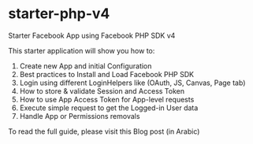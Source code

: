 # starter-php-v4
Starter Facebook App using Facebook PHP SDK v4

This starter application will show you how to:

1. Create new App and initial Configuration
2. Best practices to Install and Load Facebook PHP SDK
3. Login using different LoginHelpers like (OAuth, JS, Canvas, Page tab)
4. How to store & validate Session and Access Token
5. How to use App Access Token for App-level requests
6. Execute simple request to get the Logged-in User data
7. Handle App or Permissions removals

To read the full guide, please visit this Blog post (in Arabic)
